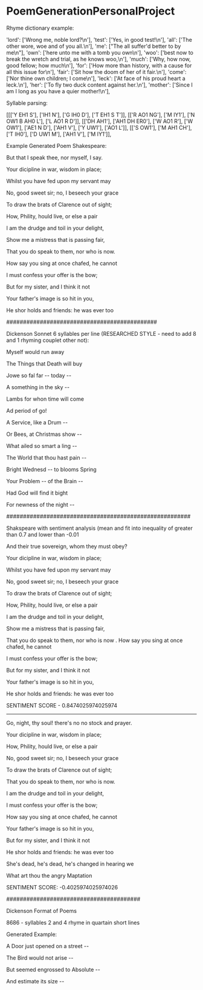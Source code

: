 # PoemGenerationPersonalProject

Rhyme dictionary example:

'lord': ['Wrong me, noble lord?\n'], 'test': ['Yes, in good test!\n'], 'all': ['The other wore, woe and of you all.\n'], 'me': ["The all suffer'd better to by me\n"], 'own': ['here unto me with a tomb you own\n'], 'woo': ['best now to break the wretch and trial, as he knows woo,\n'], 'much': ['Why, how now, good fellow; how much\n'], 'for': ['How more than history, with a cause for all this issue for\n'], 'fair': ['Sit how the doom of her of it fair.\n'], 'come': ['Nor thine own children; I come\n'], 'leck': ['At face of his proud heart a leck.\n'], 'her': ['To fly two duck content against her.\n'], 'mother': ['Since I am I long as you have a quier mother!\n'],


Syllable parsing:

[[['Y EH1 S'], ['IH1 N'], ['G IH0 D'], ['T EH1 S T']], [['R AO1 NG'], ['M IY1'], ['N OW1 B AH0 L'], ['L AO1 R D']], [['DH AH1'], ['AH1 DH ER0'], ['W AO1 R'], ['W OW1'], ['AE1 N D'], ['AH1 V'], ['Y UW1'], ['AO1 L']], [['S OW1'], ['M AH1 CH'], ['T IH0'], ['D UW1 M'], ['AH1 V'], ['M IY1']],


Example Generated Poem Shakespeare:

But that I speak thee, nor myself, I say.

Your dicipline in war, wisdom in place; 

Whilst you have fed upon my servant may 

No, good sweet sir; no, I beseech your grace 



To draw the brats of Clarence out of sight; 

How, Phility, hould live, or else a pair 

I am the drudge and toil in your delight, 

Show me a mistress that is passing fair, 



That you do speak to them, nor who is now. 

How say you sing at once chafed, he cannot 

I must confess your offer is the bow;

But for my sister, and I think it not


Your father's image is so hit in you, 

He shor holds and friends: he was ever too

#############################################

Dickenson Sonnet 6 syllables per line (RESEARCHED STYLE - need to add 8 and 1 rhyming couplet other not):

Myself would run away 

The Things that Death will buy 

Jowe so fal far -- today -- 

A something in the sky -- 


Lambs for whon time will come 

Ad period of go! 

A Service, like a Drum -- 

Or Bees, at Christmas show -- 


What ailed so smart a ling -- 

The World that thou hast pain -- 

Bright Wednesd -- to blooms Spring 

Your Problem -- of the Brain -- 


Had God will find it bight 

For newness of the night -- 

#######################################################

Shakspeare with sentiment analysis (mean and fit into inequality of greater than 0.7 and lower than -0.01

And their true sovereign, whom they must obey?

Your dicipline in war, wisdom in place;

Whilst you have fed upon my servant may

No, good sweet sir; no, I beseech your grace


To draw the brats of Clarence out of sight;

How, Phility, hould live, or else a pair

I am the drudge and toil in your delight,

Show me a mistress that is passing fair,


That you do speak to them, nor who is now
.
How say you sing at once chafed, he cannot

I must confess your offer is the bow;

But for my sister, and I think it not


Your father's image is so hit in you,

He shor holds and friends: he was ever too
 
SENTIMENT SCORE - 0.8474025974025974

--------------------------------------------------

Go, night, thy soul! there's no no stock and prayer.

Your dicipline in war, wisdom in place;

How, Phility, hould live, or else a pair

No, good sweet sir; no, I beseech your grace


To draw the brats of Clarence out of sight;

That you do speak to them, nor who is now.

I am the drudge and toil in your delight,

I must confess your offer is the bow;


How say you sing at once chafed, he cannot

Your father's image is so hit in you,

But for my sister, and I think it not

He shor holds and friends: he was ever too


She's dead, he's dead, he's changed in hearing we

What art thou the angry Maptation 
 
SENTIMENT SCORE: -0.4025974025974026

########################################

Dickenson Format of Poems

8686 - syllables
2 and 4 rhyme in quartain
short lines

Generated Example:

A Door just opened on a street -- 

The Bird would not arise -- 

But seemed engrossed to Absolute -- 

And estimate its size --
